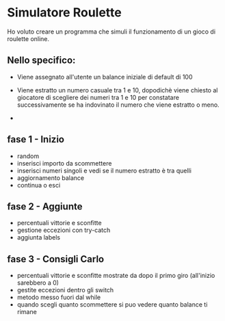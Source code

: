 # Simulatore Roulette

Ho voluto creare un programma che simuli il funzionamento di un gioco di roulette online.

## Nello specifico:

- Viene assegnato all'utente un balance iniziale di default di 100

- Viene estratto un numero casuale tra 1 e 10, dopodichè viene chiesto al giocatore di scegliere dei numeri tra 1 e 10 per constatare successivamente se ha indovinato il numero che viene estratto o meno.

- 


## fase 1 - Inizio 

- random
- inserisci importo da scommettere
- inserisci numeri singoli e vedi se il numero estratto è tra quelli 
- aggiornamento balance
- continua o esci

## fase 2 - Aggiunte

- percentuali vittorie e sconfitte
- gestione eccezioni con try-catch
- aggiunta labels


## fase 3 - Consigli Carlo

- percentuali vittorie e sconfitte mostrate da dopo il primo giro (all'inizio sarebbero a 0)
- gestite eccezioni dentro gli switch 
- metodo messo fuori dal while
- quando scegli quanto scommettere si puo vedere quanto balance ti rimane